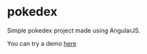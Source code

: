 # pokedex
Simple pokedex project made using AngularJS.

You can try a demo [here](https://pabloparejo.github.io/pokedex/)
